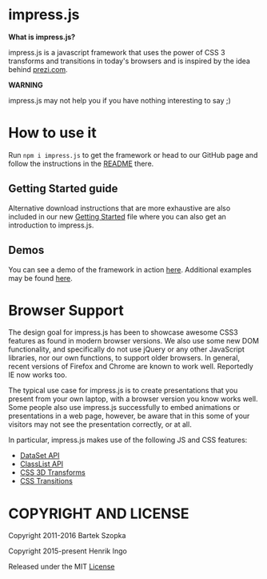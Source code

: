 # impress.js
**What is impress.js?**

impress.js is a javascript framework that uses the power of CSS 3 transforms and transitions in today's browsers and is inspired by the idea behind [prezi.com](https://prezi.com).

**WARNING**

impress.js may not help you if you have nothing interesting to say ;)


# How to use it
Run `npm i impress.js` to get the framework or head to our GitHub page and follow the instructions in the [README](/README.md) there. 

## Getting Started guide
Alternative download instructions that are more exhaustive are also included in our new [Getting Started](/GettingStarted.md) file where you can also get an introduction to impress.js.

## Demos
You can see a demo of the framework in action [here](https://impress.js.org). Additional examples may be found [here](https://impress.js.org/examples).

# Browser Support
The design goal for impress.js has been to showcase awesome CSS3 features as found in modern browser versions. We also use some new DOM functionality, and specifically do not use jQuery or any other JavaScript libraries, nor our own functions, to support older browsers. In general, recent versions of Firefox and Chrome are known to work well. Reportedly IE now works too.

The typical use case for impress.js is to create presentations that you present from your own laptop, with a browser version you know works well. Some people also use impress.js successfully to embed animations or presentations in a web page, however, be aware that in this some of your visitors may not see the presentation correctly, or at all.

In particular, impress.js makes use of the following JS and CSS features:

- [DataSet API](http://caniuse.com/#search=dataset)
- [ClassList API](http://caniuse.com/#search=classlist)
- [CSS 3D Transforms](http://caniuse.com/#search=css%203d)
- [CSS Transitions](http://caniuse.com/#search=css%20transition)

# COPYRIGHT AND LICENSE
Copyright 2011-2016 Bartek Szopka

Copyright 2015-present Henrik Ingo

Released under the MIT [License](https://github.com/impress/impress.js/blob/HEAD/LICENSE)
